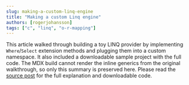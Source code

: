 ```yaml
---
slug: making-a-custom-linq-engine
title: "Making a custom Linq engine"
authors: [rogerjohansson]
tags: ["c", "linq", "o-r-mapping"]
---
```

<!-- truncate -->

This article walked through building a toy LINQ provider by implementing `Where`/`Select` extension methods and plugging them into a custom namespace. It also included a downloadable sample project with the full code. The MDX build cannot render the inline generics from the original walkthrough, so only this summary is preserved here. Please read the [source post](http://rogeralsing.com/2008/01/10/making-a-custom-linq-engine/) for the full explanation and downloadable code.
